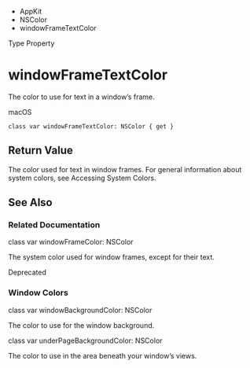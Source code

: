 

- AppKit
- NSColor
-  windowFrameTextColor 

Type Property

# windowFrameTextColor

The color to use for text in a window’s frame.

macOS

``` source
class var windowFrameTextColor: NSColor { get }
```

## Return Value

The color used for text in window frames. For general information about system colors, see Accessing System Colors.

## See Also

### Related Documentation

class var windowFrameColor: NSColor

The system color used for window frames, except for their text.

Deprecated

### Window Colors

class var windowBackgroundColor: NSColor

The color to use for the window background.

class var underPageBackgroundColor: NSColor

The color to use in the area beneath your window’s views.

